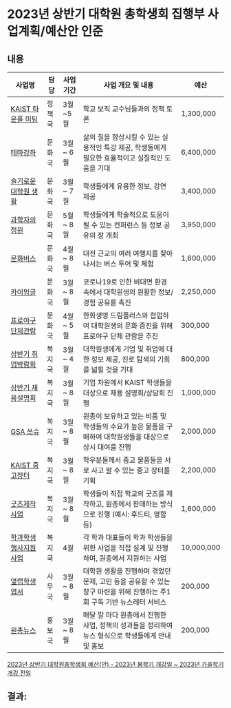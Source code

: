 2023년 상반기 대학원 총학생회 집행부 사업계획/예산안 인준
===

## 내용
| 사업명                                        | 담당   | 사업 기간 | 사업 개요 및 내용                                                                  | 예산         |
|-----------------------------------------------|--------|-----------|-----------------------------------------------------------------------------|------------|
| [KAIST 타운홀 미팅](2022하반기3차_사업계획서_타운홀미팅.md)           | 정책국 | 3월~5월 | 학교 보직 교수님들과의 정책 토론                                                           | 1,300,000  |
| [테마강좌](의결안건/원총/2023_상반기_문화_테마강좌.md)                    | 문화국 | 3월 ~ 6월 | 삶의 질을 향상시킬 수 있는 실용적인 특강 제공, 학생들에게 필요한 효율적이고 실질적인 도움을 기대                     | 6,400,000  |
| [슬기로운 대학원 생활](의결안건/원총/2023_상반기_문화_슬기로운대학원생활.md)        | 문화국 | 3월 ~ 7월 | 학생들에게 유용한 정보, 강연 제공                                                         | 3,400,000  |
| [과학자의 정원](의결안건/원총/2023_상반기_문화_과학자의정원.md)               | 문화국 | 5월 ~ 8월 | 학생들에게 학술적으로 도움이 될 수 있는 컨퍼런스 등 정보 공유의 장 개최                                   | 3,950,000  |
| [문화버스](의결안건/원총/2023_상반기_문화_문화버스.md)               | 문화국 | 4월 ~ 8월 | 대전 근교의 여러 여행지를 찾아 나서는 버스 투어 및 체험                                   | 1,600,000 |
| [카이밍글](의결안건/원총/2023_상반기_문화_카이밍글.md)                    | 문화국 | 3월 ~ 8월 | 코로나19로 인한 비대면 환경 속에서 대학원생의 원활한 정보/경험 공유를 촉진                                 | 2,250,000 |
| [프로야구 단체관람](의결안건/원총/2023_상반기_문화_프로야구.md)                    | 문화국 | 4월 ~ 5월 | 한화생명 드림플러스와 협업하여 대학원생의 문화 증진을 위해 프로야구 단체 관람을 추진                                 | 300,000 |
| [상반기 취업박람회](의결안건/원총/취박.md)           | 복지국 | 3월 ~ 4월 | 대학원생에게 기업 및 취업에 대한 정보 제공, 진로 탐색의 기회를 넓힐 것을 기대                               | 800,000  |
| [상반기 채용설명회](의결안건/원총/취설.md)           | 복지국 | 3월 ~ 8월 | 기업 차원에서 KAIST 학생들을 대상으로 채용 설명회/상담회 진행                            | 1,000,000  |
| [GSA 쓰슈](의결안건/원총/쓰슈.md)                | 복지국 | 3월 ~ 8월 | 원총이 보유하고 있는 비품 및 학생들의 수요가 높은 물품을 구매하여 대학원생들을 대상으로 상시 대여를 진행                 | 2,000,000  |
| [KAIST 중고장터](의결안건/원총/중고장터.md)                | 복지국 | 3월 ~ 8월 | 학우분들께서 중고 물품들을 서로 사고 팔 수 있는 중고 장터를 기획                 | 2,200,000  |
| [굿즈제작사업](의결안건/원총/굿즈.md)                | 복지국 | 3월 ~ 8월 | 학생들이 직접 학교의 굿즈를 제작하고, 원총에서 판매하는 방식으로 진행 (예시: 후드티, 명함 등)                     | 1,600,000 |
| [학과학생행사지원사업](의결안건/원총/학학행지.md)        | 복지국 | 4월       | 각 학과 대표들이 학과 학생들을 위한 사업을 직접 설계 및 진행하며, 원총에서 지원하는 사업                         | 10,000,000 |
| [옆랩학생 엽서](agenda07-12.md)               | 사무국 | 3월 ~ 8월 | 대학원 생활을 진행하며 겪었던 문제, 고민 등을 공유할 수 있는 창구 마련을 위해 진행하는 주1회 구독 기반 뉴스레터 서비스       | 200,000    |
| [원총뉴스](agenda07-14.md)                    | 홍보국 | 3월 ~ 8월 | 매달 말 마다 원총에서 진행한 사업, 정책의 성과들을 정리하여 뉴스 형식으로 학생들에게 안내 및 홍보                    | 200,000    |

[2023년 상반기 대학원총학생회 예산(안) - 2023년 봄학기 개강일 ~ 2023년 가을학기 개강 전일](https://docs.google.com/spreadsheets/d/1x2zZAmoIFILpFTA9YCONMJv8IBFt0f4LqnBd60Qdavs/edit#gid=0)

## 결과: 
